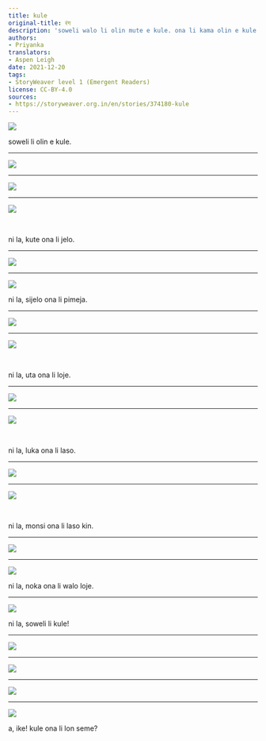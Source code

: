```yaml
---
title: kule
original-title: रंग
description: 'soweli walo li olin mute e kule. ona li kama olin e kule sin. '
authors:
- Priyanka
translators:
- Aspen Leigh
date: 2021-12-20
tags:
- StoryWeaver level 1 (Emergent Readers)
license: CC-BY-4.0
sources:
- https://storyweaver.org.in/en/stories/374180-kule
---
```


![](https://storage.googleapis.com/static.storyweaver.org.in/illustration_crops/69657/size7/e379c0d826c4177b4dda84a6625b5931.jpg)

soweli li olin e kule.﻿

---

![](https://storage.googleapis.com/static.storyweaver.org.in/illustration_crops/69658/size7/37c62cf7e29b5c680b8472a4d01e210f.jpg)

---

![](https://storage.googleapis.com/static.storyweaver.org.in/illustration_crops/69659/size7/df47fa490c187af72d1b38e661ef403b.jpg)

---

![](https://storage.googleapis.com/static.storyweaver.org.in/illustration_crops/69660/size7/fa36e86259eae89a7dec78cc74e90a98.jpg)

﻿

ni la, kute ona li jelo.

---

![](https://storage.googleapis.com/static.storyweaver.org.in/illustration_crops/69662/size7/5d176409729ea6737250939a57ccbbc4.jpg)

---

![](https://storage.googleapis.com/static.storyweaver.org.in/illustration_crops/69663/size7/1c4bb6c87607f40695f2a472cf219f5c.jpg)

ni la, sijelo ona li pimeja.

---

![](https://storage.googleapis.com/static.storyweaver.org.in/illustration_crops/69664/size7/67c60551e0193cef5e5cabc9c71800fd.jpg)

---

![](https://storage.googleapis.com/static.storyweaver.org.in/illustration_crops/69665/size7/d5ebbd94ed1b63a48327c3555b1441e1.jpg)

﻿

ni la, uta ona li loje.

---

![](https://storage.googleapis.com/static.storyweaver.org.in/illustration_crops/69666/size7/4e40feaf1a79fd5c1bc14143274cb980.jpg)

---

![](https://storage.googleapis.com/static.storyweaver.org.in/illustration_crops/69668/size7/b5c84b8288330ff4b6477f53b32edae3.jpg)

﻿

ni la, luka ona li laso.

---

![](https://storage.googleapis.com/static.storyweaver.org.in/illustration_crops/69669/size7/de658e2977b2653a2d8fdddaf56d1008.jpg)

---

![](https://storage.googleapis.com/static.storyweaver.org.in/illustration_crops/69670/size7/81629078565c21dd7d40aad33512288e.jpg)

﻿

ni la, monsi ona li laso kin.

---

![](https://storage.googleapis.com/static.storyweaver.org.in/illustration_crops/69671/size7/b83299101f358a31e2bc6cfb5f4fa72e.jpg)

---

![](https://storage.googleapis.com/static.storyweaver.org.in/illustration_crops/69672/size7/e3872fa8d95a3124d8baf3ee006dbb06.jpg)

ni la, noka ona li walo loje.

---

![](https://storage.googleapis.com/static.storyweaver.org.in/illustration_crops/69673/size7/7840607551549086e591e23cbfa03474.jpg)

ni la, soweli li kule!

---

![](https://storage.googleapis.com/static.storyweaver.org.in/illustration_crops/69674/size7/06ee9b52298bc6ffb139f92abba3615e.jpg)

---

![](https://storage.googleapis.com/static.storyweaver.org.in/illustration_crops/69675/size7/c5721b27ac6da7d2ac991da631b9b7ec.jpg)

---

![](https://storage.googleapis.com/static.storyweaver.org.in/illustration_crops/69676/size7/cb36fdc28bb15b51008840b3ec421ad4.jpg)

---

![](https://storage.googleapis.com/static.storyweaver.org.in/illustration_crops/69677/size7/a851f605bbde9fc1ca13276b8dafc6da.jpg)

a, ike! kule ona li lon seme?
